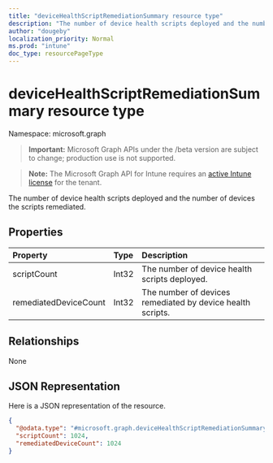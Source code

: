 ```yaml
---
title: "deviceHealthScriptRemediationSummary resource type"
description: "The number of device health scripts deployed and the number of devices the scripts remediated."
author: "dougeby"
localization_priority: Normal
ms.prod: "intune"
doc_type: resourcePageType
---
```


# deviceHealthScriptRemediationSummary resource type

Namespace: microsoft.graph

> **Important:** Microsoft Graph APIs under the /beta version are subject to change; production use is not supported.

> **Note:** The Microsoft Graph API for Intune requires an [active Intune license](https://go.microsoft.com/fwlink/?linkid=839381) for the tenant.

The number of device health scripts deployed and the number of devices the scripts remediated.

## Properties
|Property|Type|Description|
|:---|:---|:---|
|scriptCount|Int32|The number of device health scripts deployed.|
|remediatedDeviceCount|Int32|The number of devices remediated by device health scripts.|

## Relationships
None

## JSON Representation
Here is a JSON representation of the resource.
<!-- {
  "blockType": "resource",
  "@odata.type": "microsoft.graph.deviceHealthScriptRemediationSummary"
}
-->
``` json
{
  "@odata.type": "#microsoft.graph.deviceHealthScriptRemediationSummary",
  "scriptCount": 1024,
  "remediatedDeviceCount": 1024
}
```





